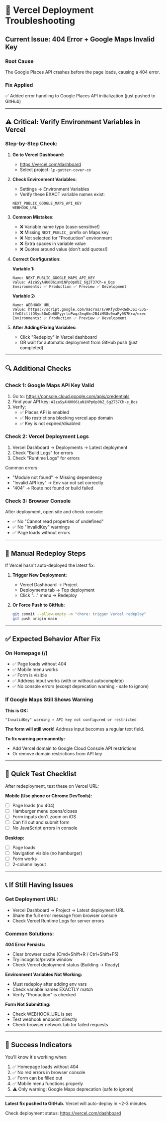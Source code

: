 # 🔧 Vercel Deployment Troubleshooting

## Current Issue: 404 Error + Google Maps Invalid Key

### Root Cause
The Google Places API crashes before the page loads, causing a 404 error.

### Fix Applied
✅ Added error handling to Google Places API initialization (just pushed to GitHub)

---

## ⚠️ Critical: Verify Environment Variables in Vercel

### Step-by-Step Check:

1. **Go to Vercel Dashboard:**
   - https://vercel.com/dashboard
   - Select project: `lp-gutter-cover-co`

2. **Check Environment Variables:**
   - Settings → Environment Variables
   - Verify these EXACT variable names exist:

   ```
   NEXT_PUBLIC_GOOGLE_MAPS_API_KEY
   WEBHOOK_URL
   ```

3. **Common Mistakes:**
   - ❌ Variable name typo (case-sensitive!)
   - ❌ Missing `NEXT_PUBLIC_` prefix on Maps key
   - ❌ Not selected for "Production" environment
   - ❌ Extra spaces in variable value
   - ❌ Quotes around value (don't add quotes!)

4. **Correct Configuration:**

   **Variable 1:**
   ```
   Name: NEXT_PUBLIC_GOOGLE_MAPS_API_KEY
   Value: AIzaSyAHU006iaNiNPp0p0bZ_6g2T37Ch-e_Bqs
   Environments: ✅ Production ✅ Preview ✅ Development
   ```

   **Variable 2:**
   ```
   Name: WEBHOOK_URL
   Value: https://script.google.com/macros/s/AKfycbwRGdRJSI-5JS-tYeDfilllOSyo50uDo68FyyrluPwqz2mq6kn2B4iMS8s0maPy0S7Krw/exec
   Environments: ✅ Production ✅ Preview ✅ Development
   ```

5. **After Adding/Fixing Variables:**
   - Click "Redeploy" in Vercel dashboard
   - OR wait for automatic deployment from GitHub push (just completed)

---

## 🔍 Additional Checks

### Check 1: Google Maps API Key Valid

1. Go to: https://console.cloud.google.com/apis/credentials
2. Find your API key: `AIzaSyAHU006iaNiNPp0p0bZ_6g2T37Ch-e_Bqs`
3. Verify:
   - ✅ Places API is enabled
   - ✅ No restrictions blocking vercel.app domain
   - ✅ Key is not expired/disabled

### Check 2: Vercel Deployment Logs

1. Vercel Dashboard → Deployments → Latest deployment
2. Check "Build Logs" for errors
3. Check "Runtime Logs" for errors

Common errors:
- "Module not found" → Missing dependency
- "Invalid API key" → Env var not set correctly
- "404" → Route not found or build failed

### Check 3: Browser Console

After deployment, open site and check console:
- ✅ No "Cannot read properties of undefined"
- ✅ No "InvalidKey" warnings
- ✅ Page loads without errors

---

## 🚀 Manual Redeploy Steps

If Vercel hasn't auto-deployed the latest fix:

1. **Trigger New Deployment:**
   - Vercel Dashboard → Project
   - Deployments tab → Top deployment
   - Click "..." menu → Redeploy

2. **Or Force Push to GitHub:**
   ```bash
   git commit --allow-empty -m "chore: trigger Vercel redeploy"
   git push origin main
   ```

---

## ✅ Expected Behavior After Fix

### On Homepage (/)
- ✅ Page loads without 404
- ✅ Mobile menu works
- ✅ Form is visible
- ✅ Address input works (with or without autocomplete)
- ✅ No console errors (except deprecation warning - safe to ignore)

### If Google Maps Still Shows Warning
**This is OK:**
```
"InvalidKey" warning → API key not configured or restricted
```

**The form will still work!** Address input becomes a regular text field.

**To fix warning permanently:**
- Add Vercel domain to Google Cloud Console API restrictions
- Or remove domain restrictions from API key

---

## 🎯 Quick Test Checklist

After redeployment, test these on Vercel URL:

**Mobile (Use phone or Chrome DevTools):**
- [ ] Page loads (no 404)
- [ ] Hamburger menu opens/closes
- [ ] Form inputs don't zoom on iOS
- [ ] Can fill out and submit form
- [ ] No JavaScript errors in console

**Desktop:**
- [ ] Page loads
- [ ] Navigation visible (no hamburger)
- [ ] Form works
- [ ] 2-column layout

---

## 📞 If Still Having Issues

### Get Deployment URL:
- Vercel Dashboard → Project → Latest deployment URL
- Share the full error message from browser console
- Check Vercel Runtime Logs for server errors

### Common Solutions:

**404 Error Persists:**
- Clear browser cache (Cmd+Shift+R / Ctrl+Shift+F5)
- Try incognito/private window
- Check Vercel deployment status (Building → Ready)

**Environment Variables Not Working:**
- Must redeploy after adding env vars
- Check variable names EXACTLY match
- Verify "Production" is checked

**Form Not Submitting:**
- Check WEBHOOK_URL is set
- Test webhook endpoint directly
- Check browser network tab for failed requests

---

## 🎉 Success Indicators

You'll know it's working when:
1. ✅ Homepage loads without 404
2. ✅ No red errors in browser console
3. ✅ Form can be filled out
4. ✅ Mobile menu functions properly
5. ⚠️ Only warning: Google Maps deprecation (safe to ignore)

---

**Latest fix pushed to GitHub.** Vercel will auto-deploy in ~2-3 minutes.

Check deployment status: https://vercel.com/dashboard
